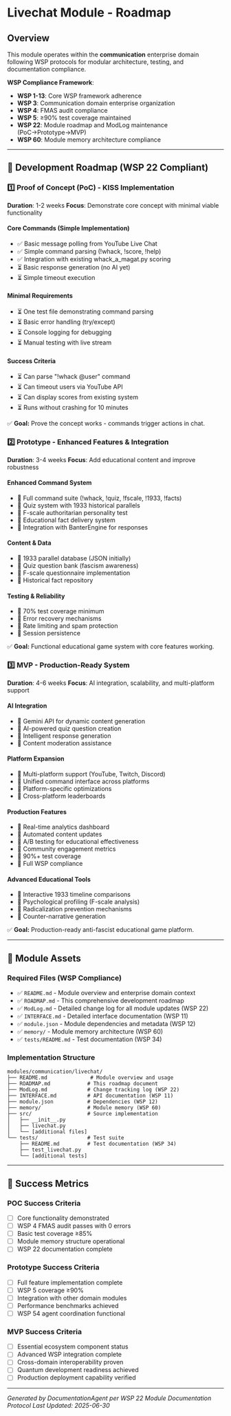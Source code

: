 # Livechat Module - Roadmap

## Overview
This module operates within the **communication** enterprise domain following WSP protocols for modular architecture, testing, and documentation compliance.

**WSP Compliance Framework**:
- **WSP 1-13**: Core WSP framework adherence
- **WSP 3**: Communication domain enterprise organization  
- **WSP 4**: FMAS audit compliance
- **WSP 5**: ≥90% test coverage maintained
- **WSP 22**: Module roadmap and ModLog maintenance (PoC→Prototype→MVP)
- **WSP 60**: Module memory architecture compliance

---

## 🚀 Development Roadmap (WSP 22 Compliant)

### 1️⃣ Proof of Concept (PoC) - **KISS Implementation**
**Duration**: 1-2 weeks
**Focus**: Demonstrate core concept with minimal viable functionality

#### Core Commands (Simple Implementation)
- ✅ Basic message polling from YouTube Live Chat
- ✅ Simple command parsing (!whack, !score, !help)
- ✅ Integration with existing whack_a_magat.py scoring
- ⏳ Basic response generation (no AI yet)
- ⏳ Simple timeout execution

#### Minimal Requirements
- ⏳ One test file demonstrating command parsing
- ⏳ Basic error handling (try/except)
- ⏳ Console logging for debugging
- ⏳ Manual testing with live stream

#### Success Criteria
- ⏳ Can parse "!whack @user" command
- ⏳ Can timeout users via YouTube API
- ⏳ Can display scores from existing system
- ⏳ Runs without crashing for 10 minutes

✅ **Goal:** Prove the concept works - commands trigger actions in chat.

### 2️⃣ Prototype - **Enhanced Features & Integration**
**Duration**: 3-4 weeks
**Focus**: Add educational content and improve robustness

#### Enhanced Command System
- 🔮 Full command suite (!whack, !quiz, !fscale, !1933, !facts)
- 🔮 Quiz system with 1933 historical parallels
- 🔮 F-scale authoritarian personality test
- 🔮 Educational fact delivery system
- 🔮 Integration with BanterEngine for responses

#### Content & Data
- 🔮 1933 parallel database (JSON initially)
- 🔮 Quiz question bank (fascism awareness)
- 🔮 F-scale questionnaire implementation
- 🔮 Historical fact repository

#### Testing & Reliability
- 🔮 70% test coverage minimum
- 🔮 Error recovery mechanisms
- 🔮 Rate limiting and spam protection
- 🔮 Session persistence

✅ **Goal:** Functional educational game system with core features working.

### 3️⃣ MVP - **Production-Ready System**
**Duration**: 4-6 weeks
**Focus**: AI integration, scalability, and multi-platform support

#### AI Integration
- 🔮 Gemini API for dynamic content generation
- 🔮 AI-powered quiz question creation
- 🔮 Intelligent response generation
- 🔮 Content moderation assistance

#### Platform Expansion
- 🔮 Multi-platform support (YouTube, Twitch, Discord)
- 🔮 Unified command interface across platforms
- 🔮 Platform-specific optimizations
- 🔮 Cross-platform leaderboards

#### Production Features
- 🔮 Real-time analytics dashboard
- 🔮 Automated content updates
- 🔮 A/B testing for educational effectiveness
- 🔮 Community engagement metrics
- 🔮 90%+ test coverage
- 🔮 Full WSP compliance

#### Advanced Educational Tools
- 🔮 Interactive 1933 timeline comparisons
- 🔮 Psychological profiling (F-scale analysis)
- 🔮 Radicalization prevention mechanisms
- 🔮 Counter-narrative generation

✅ **Goal:** Production-ready anti-fascist educational game platform.

---

## 📁 Module Assets

### Required Files (WSP Compliance)
- ✅ `README.md` - Module overview and enterprise domain context
- ✅ `ROADMAP.md` - This comprehensive development roadmap  
- ✅ `ModLog.md` - Detailed change log for all module updates (WSP 22)
- ✅ `INTERFACE.md` - Detailed interface documentation (WSP 11)
- ✅ `module.json` - Module dependencies and metadata (WSP 12)
- ✅ `memory/` - Module memory architecture (WSP 60)
- ✅ `tests/README.md` - Test documentation (WSP 34)

### Implementation Structure
```
modules/communication/livechat/
├── README.md              # Module overview and usage
├── ROADMAP.md            # This roadmap document  
├── ModLog.md             # Change tracking log (WSP 22)
├── INTERFACE.md          # API documentation (WSP 11)
├── module.json           # Dependencies (WSP 12)
├── memory/               # Module memory (WSP 60)
├── src/                  # Source implementation
│   ├── __init__.py
│   ├── livechat.py
│   └── [additional files]
└── tests/                # Test suite
    ├── README.md         # Test documentation (WSP 34)
    ├── test_livechat.py
    └── [additional tests]
```

---

## 🎯 Success Metrics

### POC Success Criteria
- [ ] Core functionality demonstrated
- [ ] WSP 4 FMAS audit passes with 0 errors
- [ ] Basic test coverage ≥85%
- [ ] Module memory structure operational
- [ ] WSP 22 documentation complete

### Prototype Success Criteria  
- [ ] Full feature implementation complete
- [ ] WSP 5 coverage ≥90%
- [ ] Integration with other domain modules
- [ ] Performance benchmarks achieved
- [ ] WSP 54 agent coordination functional

### MVP Success Criteria
- [ ] Essential ecosystem component status
- [ ] Advanced WSP integration complete
- [ ] Cross-domain interoperability proven
- [ ] Quantum development readiness achieved
- [ ] Production deployment capability verified

---

*Generated by DocumentationAgent per WSP 22 Module Documentation Protocol*
*Last Updated: 2025-06-30*
